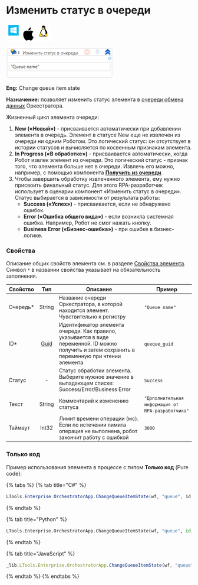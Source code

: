 # Изменить статус в очереди

![](<../../../../.gitbook/assets/image (100) (1) (1) (1) (1) (1) (1) (1) (1) (8).png>)

![](<../../../../.gitbook/assets/change-status-orch-queue-items.png>)

**Eng:** Change queue item state

**Назначение:** позволяет изменить статус элемента в [очереди обмена данных](https://docs.primo-rpa.ru/primo-rpa/orchestrator/basics/data-queues) Оркестратора.

Жизненный цикл элемента очереди:

1. **New («Новый»)** - присваивается автоматически при добавлении элемента в очередь. Элемент в статусе New еще не извлечен из очереди ни одним Роботом. Это логический статус: он отсутствует в истории статусов и вычисляется по косвенным признакам элемента.
2. **In Progress («В обработке»)** - присваивается автоматически, когда Робот извлек элемент из очереди. Это логический статус - признак того, что элемента больше нет в очереди. Извлечь его можно, например, с помощью компонента [**Получить из очереди**](https://docs.primo-rpa.ru/primo-rpa/g\_elements/el\_basic/els\_orch/els\_queues/readfromqueue).
3. Чтобы завершить обработку извлеченного элемента, ему нужно присвоить финальный статус. Для этого RPA-разработчик использует в сценарии компонент «Изменить статус в очереди».\
   Статус выбирается в зависимости от результата работы:
   * **Success («Успех»)** - присваивается, если не обнаружено ошибок.
   * **Error («Ошибка общего вида»)** - если возникла системная ошибка. Например, Робот не смог нажать кнопку.
   * **Business Error («Бизнес-ошибка»)** - при ошибке в бизнес-логике.

### Свойства

Описание общих свойств элемента см. в разделе [Свойства элемента](https://docs.primo-rpa.ru/primo-rpa/primo-studio/process/elements#svoistva-elementa).\
Символ `*` в названии свойства указывает на обязательность заполнения.

| Свойство  |                                      Тип                                     | Описание                                                      | Пример                                            |
| --------- | :--------------------------------------------------------------------------: | ------------------------------------------------------------- | ------------------------------------------------- |
| Очередь\* |                                    String                                    | Название очереди Оркестратора, в которой находится элемент. Чувствительно к регистру   | `"Queue name"`           |
| ID\*      | [Guid](https://docs.microsoft.com/ru-ru/dotnet/api/system.guid?view=net-6.0) | Идентификатор элемента очереди. Как правило, указывается в виде переменной. ID можно получить и затем сохранить в переменную при чтении элемента | `queque_guid`  |
| Статус    |                                       -                                      | Статус обработки элемента. Выберите нужное значение в выпадающем списке: Success/Error/Business Error   | `Success`   |
| Текст     |                                    String                                    | Комментарий к изменению статуса                         | `"Дополнительная информация от RPA-разработчика"` |
| Таймаут   |                                     Int32                                    | Лимит времени операции (мс). Если по истечении лимита операция не выполнена, робот закончит работу с ошибкой | `3000` |

### Только код

Пример использования элемента в процессе с типом **Только код** (Pure code):

{% tabs %}
{% tab title="C#" %}
```csharp
LTools.Enterprise.OrchestratorApp.ChangeQueueItemState(wf, "queue", id, LTools.Enums.ExchangeQueueValueEventType.Success, "txt");
```
{% endtab %}

{% tab title="Python" %}
```python
LTools.Enterprise.OrchestratorApp.ChangeQueueItemState(wf, "queue", id, LTools.Enums.ExchangeQueueValueEventType.Success, "txt")
```
{% endtab %}

{% tab title="JavaScript" %}
```javascript
_lib.LTools.Enterprise.OrchestratorApp.ChangeQueueItemState(wf, "queue", id, _lib.LTools.Enums.ExchangeQueueValueEventType.Success, "txt");
```
{% endtab %}
{% endtabs %}
